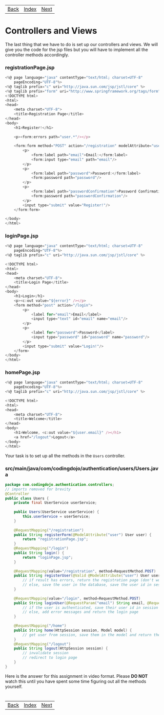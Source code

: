 <table width="100%">
    <tr>
        <td><a href="./004_Service_BCrypt.md">Back</a></td>
        <td><a href="../../Index.md">Index</a></td>
        <td><a href="./006_Validations.md">Next</a></td>
    </tr>
</table>

#

#   Controllers and Views
The last thing that we have to do is set up our controllers and views. We will give you the code for the jsp files but you will have to implement all the controller methods accordingly.

### __registrationPage.jsp__
```js
<%@ page language="java" contentType="text/html; charset=UTF-8"
    pageEncoding="UTF-8"%>
<%@ taglib prefix="c" uri="http://java.sun.com/jsp/jstl/core" %>
<%@ taglib prefix="form" uri="http://www.springframework.org/tags/form" %>    
<!DOCTYPE html>
<html>
<head>
    <meta charset="UTF-8">
    <title>Registration Page</title>
</head>
<body>
    <h1>Register!</h1>
    
    <p><form:errors path="user.*"/></p>
    
    <form:form method="POST" action="/registration" modelAttribute="user">
        <p>
            <form:label path="email">Email:</form:label>
            <form:input type="email" path="email"/>
        </p>
        <p>
            <form:label path="password">Password:</form:label>
            <form:password path="password"/>
        </p>
        <p>
            <form:label path="passwordConfirmation">Password Confirmation:</form:label>
            <form:password path="passwordConfirmation"/>
        </p>
        <input type="submit" value="Register!"/>
    </form:form>
    
</body>
</html>
```
### __loginPage.jsp__
```js
<%@ page language="java" contentType="text/html; charset=UTF-8"
    pageEncoding="UTF-8"%>
<%@ taglib prefix="c" uri="http://java.sun.com/jsp/jstl/core" %>
    
<!DOCTYPE html>
<html>
<head>
    <meta charset="UTF-8">
    <title>Login Page</title>
</head>
<body>
    <h1>Login</h1>
    <p><c:out value="${error}" /></p>
    <form method="post" action="/login">
        <p>
            <label for="email">Email</label>
            <input type="text" id="email" name="email"/>
        </p>
        <p>
            <label for="password">Password</label>
            <input type="password" id="password" name="password"/>
        </p>
        <input type="submit" value="Login!"/>
    </form>    
</body>
</html>
```
### __homePage.jsp__
```js
<%@ page language="java" contentType="text/html; charset=UTF-8"
    pageEncoding="UTF-8"%>
<%@ taglib prefix="c" uri="http://java.sun.com/jsp/jstl/core" %>
    
<!DOCTYPE html>
<html>
<head>
	<meta charset="UTF-8">
	<title>Welcome</title>
</head>
<body>
	<h1>Welcome, <c:out value="${user.email}" /></h1>
	<a href="/logout">Logout</a>
</body>
</html>
```
Your task is to set up all the methods in the `Users` controller.

### __src/main/java/com/codingdojo/authentication/users/Users.java__
```java
package com.codingdojo.authentication.controllers;
// imports removed for brevity
@Controller
public class Users {
    private final UserService userService;
    
    public Users(UserService userService) {
        this.userService = userService;
    }
    
    @RequestMapping("/registration")
    public String registerForm(@ModelAttribute("user") User user) {
        return "registrationPage.jsp";
    }
    @RequestMapping("/login")
    public String login() {
        return "loginPage.jsp";
    }
    
    @RequestMapping(value="/registration", method=RequestMethod.POST)
    public String registerUser(@Valid @ModelAttribute("user") User user, BindingResult result, HttpSession session) {
        // if result has errors, return the registration page (don't worry about validations just now)
        // else, save the user in the database, save the user id in session, and redirect them to the /home route
    }
    
    @RequestMapping(value="/login", method=RequestMethod.POST)
    public String loginUser(@RequestParam("email") String email, @RequestParam("password") String password, Model model, HttpSession session) {
        // if the user is authenticated, save their user id in session
        // else, add error messages and return the login page
    }
    
    @RequestMapping("/home")
    public String home(HttpSession session, Model model) {
        // get user from session, save them in the model and return the home page
    }
    @RequestMapping("/logout")
    public String logout(HttpSession session) {
        // invalidate session
        // redirect to login page
    }
}
```
Here is the answer for this assignment in video format. Please __DO NOT__ watch this until you have spent some time figuring out all the methods yourself.


#

[]()
<table width="100%">
    <tr>
        <td><a href="./004_Service_BCrypt.md">Back</a></td>
        <td><a href="../../Index.md">Index</a></td>
        <td><a href="./006_Validations.md">Next</a></td>
    </tr>
</table>